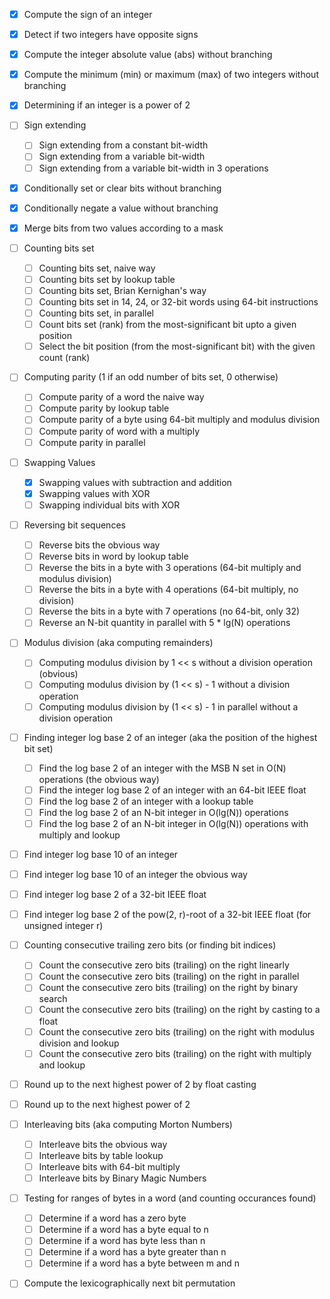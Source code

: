- [x] Compute the sign of an integer
- [x] Detect if two integers have opposite signs
- [x] Compute the integer absolute value (abs) without branching
- [x] Compute the minimum (min) or maximum (max) of two integers without branching
- [x] Determining if an integer is a power of 2
- [ ] Sign extending
    - [ ] Sign extending from a constant bit-width
    - [ ] Sign extending from a variable bit-width
    - [ ] Sign extending from a variable bit-width in 3 operations
- [x] Conditionally set or clear bits without branching
- [x] Conditionally negate a value without branching
- [x] Merge bits from two values according to a mask
- [ ] Counting bits set
    - [ ] Counting bits set, naive way
    - [ ] Counting bits set by lookup table
    - [ ] Counting bits set, Brian Kernighan's way
    - [ ] Counting bits set in 14, 24, or 32-bit words using 64-bit instructions
    - [ ] Counting bits set, in parallel
    - [ ] Count bits set (rank) from the most-significant bit upto a given position
    - [ ] Select the bit position (from the most-significant bit) with the given count (rank)
- [ ] Computing parity (1 if an odd number of bits set, 0 otherwise)
    - [ ] Compute parity of a word the naive way
    - [ ] Compute parity by lookup table
    - [ ] Compute parity of a byte using 64-bit multiply and modulus division
    - [ ] Compute parity of word with a multiply
    - [ ] Compute parity in parallel
- [ ] Swapping Values
    - [x] Swapping values with subtraction and addition
    - [x] Swapping values with XOR
    - [ ] Swapping individual bits with XOR
- [ ] Reversing bit sequences
    - [ ] Reverse bits the obvious way
    - [ ] Reverse bits in word by lookup table
    - [ ] Reverse the bits in a byte with 3 operations (64-bit multiply and modulus division)
    - [ ] Reverse the bits in a byte with 4 operations (64-bit multiply, no division)
    - [ ] Reverse the bits in a byte with 7 operations (no 64-bit, only 32)
    - [ ] Reverse an N-bit quantity in parallel with 5 * lg(N) operations
- [ ] Modulus division (aka computing remainders)
    - [ ] Computing modulus division by 1 << s without a division operation (obvious)
    - [ ] Computing modulus division by (1 << s) - 1 without a division operation
    - [ ] Computing modulus division by (1 << s) - 1 in parallel without a division operation
- [ ] Finding integer log base 2 of an integer (aka the position of the highest bit set)
    - [ ] Find the log base 2 of an integer with the MSB N set in O(N) operations (the obvious way)
    - [ ] Find the integer log base 2 of an integer with an 64-bit IEEE float
    - [ ] Find the log base 2 of an integer with a lookup table
    - [ ] Find the log base 2 of an N-bit integer in O(lg(N)) operations
    - [ ] Find the log base 2 of an N-bit integer in O(lg(N)) operations with multiply and lookup
- [ ] Find integer log base 10 of an integer
- [ ] Find integer log base 10 of an integer the obvious way
- [ ] Find integer log base 2 of a 32-bit IEEE float
- [ ] Find integer log base 2 of the pow(2, r)-root of a 32-bit IEEE float (for unsigned integer r)
- [ ] Counting consecutive trailing zero bits (or finding bit indices)
    - [ ] Count the consecutive zero bits (trailing) on the right linearly
    - [ ] Count the consecutive zero bits (trailing) on the right in parallel
    - [ ] Count the consecutive zero bits (trailing) on the right by binary search
    - [ ] Count the consecutive zero bits (trailing) on the right by casting to a float
    - [ ] Count the consecutive zero bits (trailing) on the right with modulus division and lookup
    - [ ] Count the consecutive zero bits (trailing) on the right with multiply and lookup
- [ ] Round up to the next highest power of 2 by float casting
- [ ] Round up to the next highest power of 2
- [ ] Interleaving bits (aka computing Morton Numbers)
    - [ ] Interleave bits the obvious way
    - [ ] Interleave bits by table lookup
    - [ ] Interleave bits with 64-bit multiply
    - [ ] Interleave bits by Binary Magic Numbers
- [ ] Testing for ranges of bytes in a word (and counting occurances found)
    - [ ] Determine if a word has a zero byte
    - [ ] Determine if a word has a byte equal to n
    - [ ] Determine if a word has byte less than n
    - [ ] Determine if a word has a byte greater than n
    - [ ] Determine if a word has a byte between m and n
- [ ] Compute the lexicographically next bit permutation


